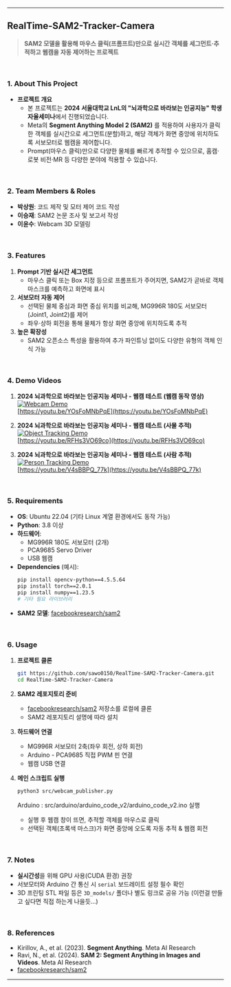 
---

## **RealTime-SAM2-Tracker-Camera**

> **SAM2 모델을 활용해 마우스 클릭(프롬프트)만으로 실시간 객체를 세그먼트·추적하고 웹캠을 자동 제어하는 프로젝트**  

<br/>

### 1. About This Project
- **프로젝트 개요**  
  - 본 프로젝트는 **2024 서울대학교 LnL의 "뇌과학으로 바라보는 인공지능" 학생자율세미나**에서 진행되었습니다.  
  - Meta의 **Segment Anything Model 2 (SAM2)** 를 적용하여 사용자가 클릭한 객체를 실시간으로 세그먼트(분할)하고, 해당 객체가 화면 중앙에 위치하도록 서보모터로 웹캠을 제어합니다.
  - Prompt(마우스 클릭)만으로 다양한 물체를 빠르게 추적할 수 있으므로, 홈캠·로봇 비전·MR 등 다양한 분야에 적용할 수 있습니다.

<br/>

### 2. Team Members & Roles
- **박상원**: 코드 제작 및 모터 제어 코드 작성  
- **이승재**: SAM2 논문 조사 및 보고서 작성  
- **이윤수**: Webcam 3D 모델링  

<br/>

### 3. Features
1. **Prompt 기반 실시간 세그먼트**  
   - 마우스 클릭 또는 Box 지정 등으로 프롬프트가 주어지면, SAM2가 곧바로 객체 마스크를 예측하고 화면에 표시
2. **서보모터 자동 제어**  
   - 선택된 물체 중심과 화면 중심 위치를 비교해, MG996R 180도 서보모터(Joint1, Joint2)를 제어  
   - 좌우·상하 회전을 통해 물체가 항상 화면 중앙에 위치하도록 추적
3. **높은 확장성**  
   - SAM2 오픈소스 특성을 활용하여 추가 파인튜닝 없이도 다양한 유형의 객체 인식 가능

<br/>

### 4. Demo Videos

1. **2024 뇌과학으로 바라보는 인공지능 세미나 - 웹캠 테스트 (웹캠 동작 영상)**  
   [![Webcam Demo](https://img.youtube.com/vi/YOsFoMNbPqE/0.jpg)](https://youtu.be/YOsFoMNbPqE)  
   [https://youtu.be/YOsFoMNbPqE](https://youtu.be/YOsFoMNbPqE)

2. **2024 뇌과학으로 바라보는 인공지능 세미나 - 웹캠 테스트 (사물 추적)**  
   [![Object Tracking Demo](https://img.youtube.com/vi/RFHs3VO69co/0.jpg)](https://youtu.be/RFHs3VO69co)  
   [https://youtu.be/RFHs3VO69co](https://youtu.be/RFHs3VO69co)

3. **2024 뇌과학으로 바라보는 인공지능 세미나 - 웹캠 테스트 (사람 추적)**  
   [![Person Tracking Demo](https://img.youtube.com/vi/V4sBBPQ_77k/0.jpg)](https://youtu.be/V4sBBPQ_77k)  
   [https://youtu.be/V4sBBPQ_77k](https://youtu.be/V4sBBPQ_77k)

<br/>

### 5. Requirements
- **OS**: Ubuntu 22.04 (기타 Linux 계열 환경에서도 동작 가능)  
- **Python**: 3.8 이상  
- **하드웨어**:  
  - MG996R 180도 서보모터 (2개)  
  - PCA9685 Servo Driver
  - USB 웹캠  
- **Dependencies** (예시):
  ```bash
  pip install opencv-python==4.5.5.64
  pip install torch==2.0.1
  pip install numpy==1.23.5
  # 기타 필요 라이브러리
  ```
- **SAM2 모델**: [facebookresearch/sam2](https://github.com/facebookresearch/sam2)

<br/>

### 6. Usage

1. **프로젝트 클론**
   ```bash
   git https://github.com/sawo0150/RealTime-SAM2-Tracker-Camera.git
   cd RealTime-SAM2-Tracker-Camera
   ```

2. **SAM2 레포지토리 준비**
   - [facebookresearch/sam2](https://github.com/facebookresearch/sam2) 저장소를 로컬에 클론
   - SAM2 레포지토리 설명에 따라 설치

3. **하드웨어 연결**
   - MG996R 서보모터 2축(좌우 회전, 상하 회전)
   - Arduino - PCA9685 직접 PWM 핀 연결
   - 웹캠 USB 연결

4. **메인 스크립트 실행**
   ```bash
   python3 src/webcam_publisher.py
   ```
   Arduino : src/arduino/arduino_code_v2/arduino_code_v2.ino 실행
   
   - 실행 후 웹캠 창이 뜨면, 추적할 객체를 마우스로 클릭  
   - 선택된 객체(초록색 마스크)가 화면 중앙에 오도록 자동 추적 & 웹캠 회전

<br/>

### 7. Notes
- **실시간성**을 위해 GPU 사용(CUDA 환경) 권장
- 서보모터와 Arduino 간 통신 시 `serial` 보드레이트 설정 필수 확인
- 3D 프린팅 STL 파일 등은 `3D_models/` 폴더나 별도 링크로 공유 가능 (이런걸 만들고 싶다면 직접 하는게 나을듯...)

<br/>

### 8. References
- Kirillov, A., et al. (2023). **Segment Anything**. Meta AI Research  
- Ravi, N., et al. (2024). **SAM 2: Segment Anything in Images and Videos**. Meta AI Research  
- [facebookresearch/sam2](https://github.com/facebookresearch/sam2)

---
